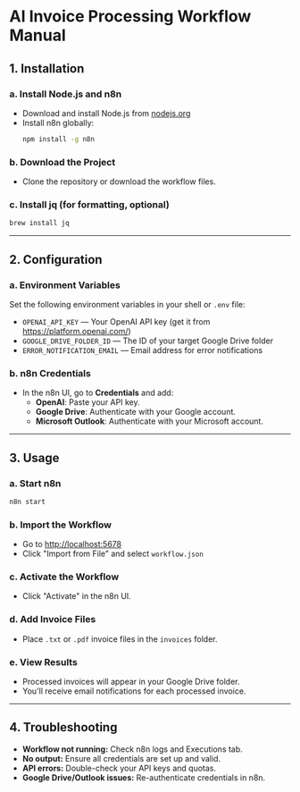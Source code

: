 # AI Invoice Processing Workflow Manual

## 1. Installation

### a. Install Node.js and n8n
- Download and install Node.js from [nodejs.org](https://nodejs.org/)
- Install n8n globally:
  ```sh
  npm install -g n8n
  ```

### b. Download the Project
- Clone the repository or download the workflow files.

### c. Install jq (for formatting, optional)
  ```sh
  brew install jq
  ```

---

## 2. Configuration

### a. Environment Variables
Set the following environment variables in your shell or `.env` file:
- `OPENAI_API_KEY` — Your OpenAI API key (get it from https://platform.openai.com/)
- `GOOGLE_DRIVE_FOLDER_ID` — The ID of your target Google Drive folder
- `ERROR_NOTIFICATION_EMAIL` — Email address for error notifications

### b. n8n Credentials
- In the n8n UI, go to **Credentials** and add:
  - **OpenAI**: Paste your API key.
  - **Google Drive**: Authenticate with your Google account.
  - **Microsoft Outlook**: Authenticate with your Microsoft account.

---

## 3. Usage

### a. Start n8n
```sh
n8n start
```

### b. Import the Workflow
- Go to [http://localhost:5678](http://localhost:5678)
- Click "Import from File" and select `workflow.json`

### c. Activate the Workflow
- Click "Activate" in the n8n UI.

### d. Add Invoice Files
- Place `.txt` or `.pdf` invoice files in the `invoices` folder.

### e. View Results
- Processed invoices will appear in your Google Drive folder.
- You'll receive email notifications for each processed invoice.

---

## 4. Troubleshooting
- **Workflow not running:** Check n8n logs and Executions tab.
- **No output:** Ensure all credentials are set up and valid.
- **API errors:** Double-check your API keys and quotas.
- **Google Drive/Outlook issues:** Re-authenticate credentials in n8n. 